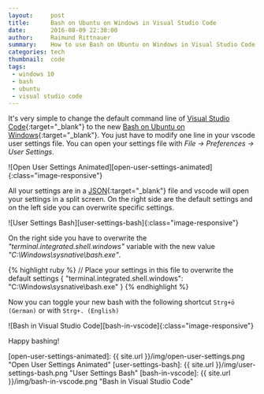 ```yaml
---
layout:     post
title:      Bash on Ubuntu on Windows in Visual Studio Code
date:       2016-08-09 22:30:00
author:     Raimund Rittnauer
summary:    How to use Bash on Ubuntu on Windows in Visual Studio Code
categories: tech
thumbnail:  code
tags:
 - windows 10
 - bash
 - ubuntu
 - visual studio code
---
```


It's very simple to change the default command line of [Visual Studio Code][1]{:target="_blank"} to the new [Bash on Ubuntu on Windows][2]{:target="_blank"}.
You just have to modify one line in your vscode user settings file.
You can open your settings file with _File -> Preferences -> User Settings_.

![Open User Settings Animated][open-user-settings-animated]{:class="image-responsive"}

All your settings are in a [JSON][3]{:target="_blank"} file and vscode will open your settings in a split screen. On the right side are the default settings
and on the left side you can overwrite specific settings.

![User Settings Bash][user-settings-bash]{:class="image-responsive"}

On the right side you have to overwrite the _"terminal.integrated.shell.windows"_ variable with the new value _"C:\\Windows\\sysnative\\bash.exe"_.

{% highlight ruby %}
// Place your settings in this file to overwrite the default settings
{
    "terminal.integrated.shell.windows": "C:\\Windows\\sysnative\\bash.exe"
}
{% endhighlight %}

Now you can toggle your new bash with the following shortcut 
``
Strg+ö (German)
``
or with
``
Strg+. (English)
``

![Bash in Visual Studio Code][bash-in-vscode]{:class="image-responsive"}

Happy bashing!

[1]: https://code.visualstudio.com
[2]: https://msdn.microsoft.com/en-us/commandline/wsl/about?f=255&MSPPError=-2147217396
[3]: http://www.json.org/

[open-user-settings-animated]: {{ site.url }}/img/open-user-settings.png "Open User Settings Animated"
[user-settings-bash]: {{ site.url }}/img/user-settings-bash.png "User Settings Bash"
[bash-in-vscode]: {{ site.url }}/img/bash-in-vscode.png "Bash in Visual Studio Code"